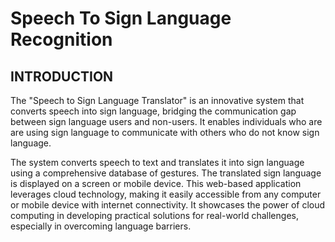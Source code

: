 # Speech To Sign Language Recognition

## INTRODUCTION
The "Speech to Sign Language Translator" is an innovative system that converts speech into sign language, bridging the communication gap between sign language users and non-users. It enables individuals who are are using sign language to communicate with others who do not know sign language. 

The system converts speech to text and translates it into sign language using a comprehensive database of gestures. The translated sign language is displayed on a screen or mobile device. This web-based application leverages cloud technology, making it easily accessible from any computer or mobile device with internet connectivity. It showcases the power of cloud computing in developing practical solutions for real-world challenges, especially in overcoming language barriers.

